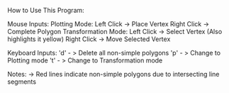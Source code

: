 How to Use This Program:

Mouse Inputs:
Plotting Mode:
	Left Click -> Place Vertex
	Right Click -> Complete Polygon
Transformation Mode:
	Left Click -> Select Vertex (Also highlights it yellow)
	Right Click -> Move Selected Vertex

Keyboard Inputs:
'd' - > Delete all non-simple polygons
'p' - > Change to Plotting mode
't' - > Change to Transformation mode

Notes:
-> Red lines indicate non-simple polygons due to intersecting line segments
